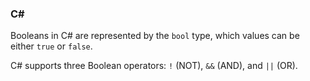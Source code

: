 ### C# 
Booleans in C# are represented by the `bool` type, which values can be either `true` or `false`.

C# supports three Boolean operators: `!` (NOT), `&&` (AND), and `||` (OR).